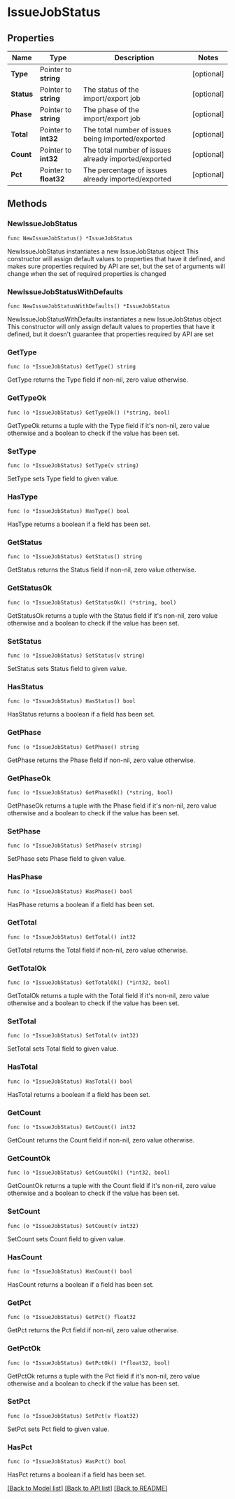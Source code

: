 # IssueJobStatus

## Properties

Name | Type | Description | Notes
------------ | ------------- | ------------- | -------------
**Type** | Pointer to **string** |  | [optional] 
**Status** | Pointer to **string** | The status of the import/export job | [optional] 
**Phase** | Pointer to **string** | The phase of the import/export job | [optional] 
**Total** | Pointer to **int32** | The total number of issues being imported/exported | [optional] 
**Count** | Pointer to **int32** | The total number of issues already imported/exported | [optional] 
**Pct** | Pointer to **float32** | The percentage of issues already imported/exported | [optional] 

## Methods

### NewIssueJobStatus

`func NewIssueJobStatus() *IssueJobStatus`

NewIssueJobStatus instantiates a new IssueJobStatus object
This constructor will assign default values to properties that have it defined,
and makes sure properties required by API are set, but the set of arguments
will change when the set of required properties is changed

### NewIssueJobStatusWithDefaults

`func NewIssueJobStatusWithDefaults() *IssueJobStatus`

NewIssueJobStatusWithDefaults instantiates a new IssueJobStatus object
This constructor will only assign default values to properties that have it defined,
but it doesn't guarantee that properties required by API are set

### GetType

`func (o *IssueJobStatus) GetType() string`

GetType returns the Type field if non-nil, zero value otherwise.

### GetTypeOk

`func (o *IssueJobStatus) GetTypeOk() (*string, bool)`

GetTypeOk returns a tuple with the Type field if it's non-nil, zero value otherwise
and a boolean to check if the value has been set.

### SetType

`func (o *IssueJobStatus) SetType(v string)`

SetType sets Type field to given value.

### HasType

`func (o *IssueJobStatus) HasType() bool`

HasType returns a boolean if a field has been set.

### GetStatus

`func (o *IssueJobStatus) GetStatus() string`

GetStatus returns the Status field if non-nil, zero value otherwise.

### GetStatusOk

`func (o *IssueJobStatus) GetStatusOk() (*string, bool)`

GetStatusOk returns a tuple with the Status field if it's non-nil, zero value otherwise
and a boolean to check if the value has been set.

### SetStatus

`func (o *IssueJobStatus) SetStatus(v string)`

SetStatus sets Status field to given value.

### HasStatus

`func (o *IssueJobStatus) HasStatus() bool`

HasStatus returns a boolean if a field has been set.

### GetPhase

`func (o *IssueJobStatus) GetPhase() string`

GetPhase returns the Phase field if non-nil, zero value otherwise.

### GetPhaseOk

`func (o *IssueJobStatus) GetPhaseOk() (*string, bool)`

GetPhaseOk returns a tuple with the Phase field if it's non-nil, zero value otherwise
and a boolean to check if the value has been set.

### SetPhase

`func (o *IssueJobStatus) SetPhase(v string)`

SetPhase sets Phase field to given value.

### HasPhase

`func (o *IssueJobStatus) HasPhase() bool`

HasPhase returns a boolean if a field has been set.

### GetTotal

`func (o *IssueJobStatus) GetTotal() int32`

GetTotal returns the Total field if non-nil, zero value otherwise.

### GetTotalOk

`func (o *IssueJobStatus) GetTotalOk() (*int32, bool)`

GetTotalOk returns a tuple with the Total field if it's non-nil, zero value otherwise
and a boolean to check if the value has been set.

### SetTotal

`func (o *IssueJobStatus) SetTotal(v int32)`

SetTotal sets Total field to given value.

### HasTotal

`func (o *IssueJobStatus) HasTotal() bool`

HasTotal returns a boolean if a field has been set.

### GetCount

`func (o *IssueJobStatus) GetCount() int32`

GetCount returns the Count field if non-nil, zero value otherwise.

### GetCountOk

`func (o *IssueJobStatus) GetCountOk() (*int32, bool)`

GetCountOk returns a tuple with the Count field if it's non-nil, zero value otherwise
and a boolean to check if the value has been set.

### SetCount

`func (o *IssueJobStatus) SetCount(v int32)`

SetCount sets Count field to given value.

### HasCount

`func (o *IssueJobStatus) HasCount() bool`

HasCount returns a boolean if a field has been set.

### GetPct

`func (o *IssueJobStatus) GetPct() float32`

GetPct returns the Pct field if non-nil, zero value otherwise.

### GetPctOk

`func (o *IssueJobStatus) GetPctOk() (*float32, bool)`

GetPctOk returns a tuple with the Pct field if it's non-nil, zero value otherwise
and a boolean to check if the value has been set.

### SetPct

`func (o *IssueJobStatus) SetPct(v float32)`

SetPct sets Pct field to given value.

### HasPct

`func (o *IssueJobStatus) HasPct() bool`

HasPct returns a boolean if a field has been set.


[[Back to Model list]](../README.md#documentation-for-models) [[Back to API list]](../README.md#documentation-for-api-endpoints) [[Back to README]](../README.md)


